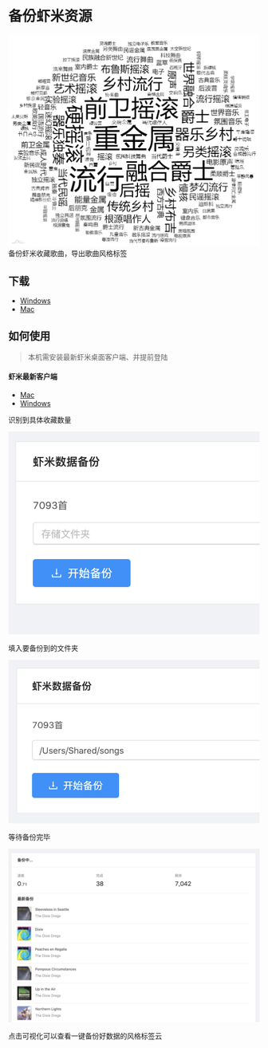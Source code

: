 # 备份虾米资源
![first](tag.png)
备份虾米收藏歌曲，导出歌曲风格标签

## 下载
- [Windows](https://github.91chifun.workers.dev//https://github.com/xiami2021/backup/releases/download/0.0.5/Setup.0.0.5.exe)  
- [Mac](https://github.91chifun.workers.dev//https://github.com/xiami2021/backup/releases/download/0.0.5/Setup.0.0.5.dmg)



## 如何使用
> 本机需安装最新虾米桌面客户端、并提前登陆

#### 虾米最新客户端
- [Mac](https://gxiami.alicdn.com/xiami-desktop/update/XiamiMac-05131024-070508.dmg)
- [Windows](https://gxiami.alicdn.com/xiami-desktop/update/%E8%99%BE%E7%B1%B3%E9%9F%B3%E4%B9%90-7.3.0-x86-1225.exe)


识别到具体收藏数量

![first](first.png)

填入要备份到的文件夹

![second](second.png)

等待备份完毕

![wait](wait.png)


点击可视化可以查看一键备份好数据的风格标签云
